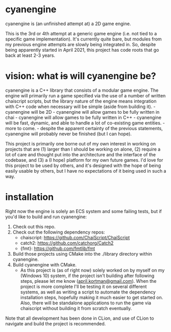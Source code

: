 # cyanengine
cyanengine is (an unfinished attempt at) a 2D game engine.

This is the 3rd or 4th attempt at a generic game engine (i.e. not tied to a specific game implementation).
It's currently quite bare, but modules from my previous engine attempts are slowly being integrated in.
So, despite being apparently started in April 2021, this project has code roots that go back at least 2-3 years.

# vision: what ~~is~~ will cyanengine be?
cyanengine is a C++ library that consists of a modular game engine. The engine will primarily run a game specified
via the use of a number of written chaiscript scripts, but the library nature of the engine means integration with C++
code when necessary will be simple (aside from building it).
    - cyanengine will be 2D
    - cyanengine will allow games to be fully written in chai
    - cyanengine will allow games to be fully written in C++
    - cyanengine will be fast, dynamic, and able to handle a lot of co-existing game entities.
    - more to come.
    - despite the apparent certainty of the previous statements, cyanengine will probably never be finished (but I can
      hope).

This project is primarily one borne out of my own interest in working on projects that are (1) larger than I should be
working on alone, (2) require a lot of care and thought put into the architecture and the interface of the codebase, and
(3) a (I hope) platform for my own future games. I'd love for this project to be used by others, and it's designed with 
the hope of being easily usable by others, but I have no expectations of it being used in such a way.

# installation
Right now the engine is solely an ECS system and some failing tests, but if you'd like to build and run cyanengine:
    
1. Check out this repo.
2. Check out the following dependency repos:
    - chaiscript: https://github.com/ChaiScript/ChaiScript
    - catch2: https://github.com/catchorg/Catch2
    - {fmt}: https://github.com/fmtlib/fmt
3. Build those projects using CMake into the ./library directory within cyanengine.
4. Build cyanengine with CMake.
    - As this project is (as of right now) solely worked on by myself on my (Windows 10) system, if the project isn't
      building after following steps, please let me know (april.kortman@gmail.com). When the project is more complete
      I'll be testing it on several different systems, as well as writing a script to automate the dependency
      installation steps, hopefully making it much easier to get started on. Also, there will be standalone applications
      to run the game via chaiscript without building it from scratch eventually.
      
  Note that all development has been done in CLion, and use of CLion to navigate and build the project is recommended.
